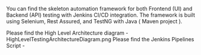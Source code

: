 You can find the skeleton automation framework for both Frontend (UI) and
Backend (API) testing with Jenkins CI/CD integration. The framework is built using Selenium, Rest Assured,
and TestNG with Java ( Maven project ).

Please find the High Level Architecture diagram - HighLevelTestingArchitectureDiagram.png
Please find the Jenkins Pipelines Script - 
